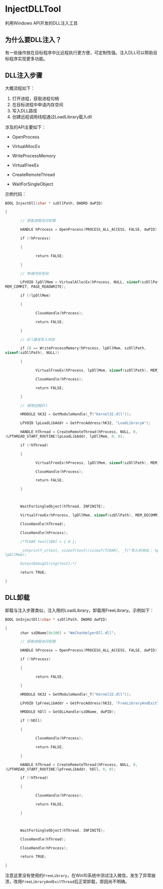 # InjectDLLTool
利用Windows API开发的DLL注入工具

## 为什么要DLL注入？
有一些操作放在目标程序中比远程执行更方便，可定制性强。注入DLL可以帮助目标程序实现更多功能。

## DLL注入步骤
大概流程如下：
1. 打开进程，获取进程句柄
2. 在目标进程中申请内存空间
3. 写入DLL路径
4. 创建远程调用线程通过LoadLibrary载入dll

涉及的API主要如下：
- OpenProcess
- VirtualAllocEx

- WriteProcessMemory

- VirtualFreeEx

- CreateRemoteThread

- WaitForSingleObject

示例代码：
```c++
BOOL InjectDll(char * szDllPath, DWORD dwPID)

{

       // 获取进程访问权限

       HANDLE hProcess = OpenProcess(PROCESS_ALL_ACCESS, FALSE, dwPID);

       if (!hProcess)

       {

              return FALSE;

       }

       // 申请内存空间

       LPVOID lpDllMem = VirtualAllocEx(hProcess, NULL, sizeof(szDllPath), 
MEM_COMMIT, PAGE_READWRITE);

       if (!lpDllMem)

       {

              CloseHandle(hProcess);

              return FALSE;

       }

       // dll路径写入内存

       if (0 == WriteProcessMemory(hProcess, lpDllMem, szDllPath, 
sizeof(szDllPath), NULL))

       {

              VirtualFreeEx(hProcess, lpDllMem, sizeof(szDllPath), MEM_DECOMMIT);

              CloseHandle(hProcess);

              return FALSE;

       }

       // 调用远程dll

       HMODULE hK32 = GetModuleHandle(_T("Kernel32.dll"));

       LPVOID lpLoadLibAddr = GetProcAddress(hK32, "LoadLibraryA");

       HANDLE hThread = CreateRemoteThread(hProcess, NULL, 0, 
(LPTHREAD_START_ROUTINE)lpLoadLibAddr, lpDllMem, 0, 0);

       if (!hThread)

       {

              VirtualFreeEx(hProcess, lpDllMem, sizeof(szDllPath), MEM_DECOMMIT);

              CloseHandle(hProcess);

              return FALSE;

       }



       WaitForSingleObject(hThread, INFINITE);

       VirtualFreeEx(hProcess, lpDllMem, sizeof(szDllPath), MEM_DECOMMIT);

       CloseHandle(hThread);

       CloseHandle(hProcess);

       /*TCHAR test[100] = { 0 };

       _sntprintf_s(test, sizeof(test)/sizeof(TCHAR), _T("写入的地址： %p"), 
lpDllMem);

       OutputDebugString(test);*/

       return TRUE;

}

```

## DLL卸载

卸载与注入步骤类似，注入用的LoadLibrary，卸载用FreeLibrary。示例如下：
```c++
BOOL UnInjectDll(char * szDllPath, DWORD dwPID)

{
       char szDName[0x100] = "WeChatHelperDll.dll";

       // 获取进程访问权限

       HANDLE hProcess = OpenProcess(PROCESS_ALL_ACCESS, FALSE, dwPID);

       if (!hProcess)

       {

              return FALSE;

       }

       HMODULE hK32 = GetModuleHandle(_T("Kernel32.dll"));

       LPVOID lpFreeLibAddr = GetProcAddress(hK32, "FreeLibraryAndExitThread");

       HMODULE hDll = GetDLLHandle(szDName, dwPID);

       if (!hDll)

       {

              CloseHandle(hProcess);

              return FALSE;

       }

       HANDLE hThread = CreateRemoteThread(hProcess, NULL, 0, 
(LPTHREAD_START_ROUTINE)lpFreeLibAddr, hDll, 0, 0);

       if (!hThread)

       {

              CloseHandle(hProcess);

              return FALSE;

       }



       WaitForSingleObject(hThread, INFINITE);

       CloseHandle(hThread);

       CloseHandle(hProcess);

       return TRUE;

}
```
注意这里没有使用的`FreeLibrary`，在Win10系统中测试注入微信，发生了异常崩溃，改用`FreeLibraryAndExitThread`后正常卸载，原因尚不明确。
